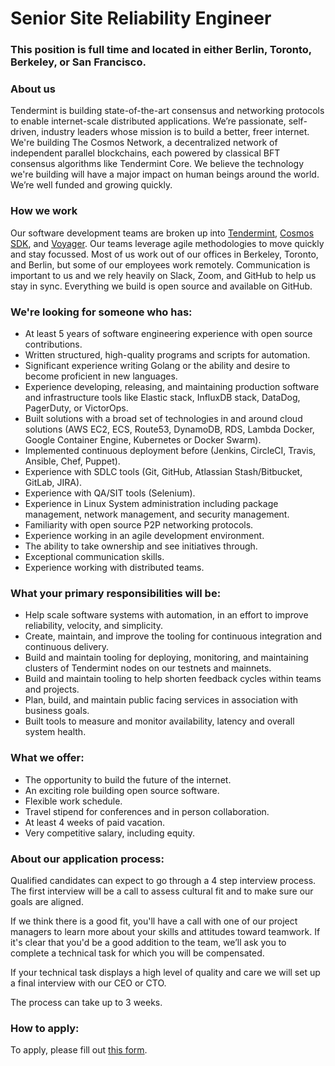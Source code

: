 # Senior Site Reliability Engineer

### This position is full time and located in either Berlin, Toronto, Berkeley, or San Francisco.

### About us
Tendermint is building state-of-the-art consensus and networking protocols to enable internet-scale distributed applications. We’re passionate, self-driven, industry leaders whose mission is to build a better, freer internet. We're building The Cosmos Network, a decentralized network of independent parallel blockchains, each powered by classical BFT consensus algorithms like Tendermint Core. We believe the technology we're building will have a major impact on human beings around the world. We’re well funded and growing quickly.

### How we work
Our software development teams are broken up into [Tendermint](https://github.com/tendermint), [Cosmos SDK](https://github.com/cosmos/cosmos-sdk), and [Voyager](https://github.com/cosmos/voyager). Our teams leverage agile methodologies to move quickly and stay focussed. Most of us work out of our offices in Berkeley, Toronto, and Berlin, but some of our employees work remotely. Communication is important to us and we rely heavily on Slack, Zoom, and GitHub to help us stay in sync. Everything we build is open source and available on GitHub.

### We're looking for someone who has:
* At least 5 years of software engineering experience with open source contributions.
* Written structured, high-quality programs and scripts for automation.
* Significant experience writing Golang or the ability and desire to become proficient in new languages.
* Experience developing, releasing, and maintaining production software and infrastructure tools like Elastic stack, InfluxDB stack, DataDog, PagerDuty, or VictorOps.
* Built solutions with a broad set of technologies in and around cloud solutions (AWS EC2, ECS, Route53, DynamoDB, RDS, Lambda
Docker, Google Container Engine, Kubernetes or Docker Swarm).
* Implemented continuous deployment before (Jenkins, CircleCI, Travis, Ansible, Chef, Puppet).
* Experience with SDLC tools (Git, GitHub, Atlassian Stash/Bitbucket, GitLab, JIRA).
* Experience with QA/SIT tools (Selenium).
* Experience in Linux System administration including package management, network management, and security management.
* Familiarity with open source P2P networking protocols.
* Experience working in an agile development environment.
* The ability to take ownership and see initiatives through.
* Exceptional communication skills.
* Experience working with distributed teams.

### What your primary responsibilities will be:
* Help scale software systems with automation, in an effort to improve reliability, velocity, and simplicity.
* Create, maintain, and improve the tooling for continuous integration and continuous delivery.
* Build and maintain tooling for deploying, monitoring, and maintaining clusters of Tendermint nodes on our testnets and mainnets.
* Build and maintain tooling to help shorten feedback cycles within teams and projects.
* Plan, build, and maintain public facing services in association with business goals.
* Built tools to measure and monitor availability, latency and overall system health.

### What we offer:
* The opportunity to build the future of the internet.
* An exciting role building open source software.
* Flexible work schedule.
* Travel stipend for conferences and in person collaboration.
* At least 4 weeks of paid vacation.
* Very competitive salary, including equity.

### About our application process:
Qualified candidates can expect to go through a 4 step interview process. The first interview will be a call to assess cultural fit and to make sure our goals are aligned.

If we think there is a good fit, you'll have a call with one of our project managers to learn more about your skills and attitudes toward teamwork. If it's clear that you'd be a good addition to the team, we’ll ask you to complete a technical task for which you will be compensated.

If your technical task displays a high level of quality and care we will set up a final interview with our CEO or CTO.

The process can take up to 3 weeks.

### How to apply:
To apply, please fill out [this form](https://goo.gl/forms/jpdRI1wD8pdfoqKl2).

